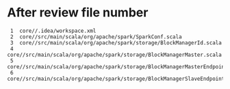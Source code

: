 After review file number
====================
     1	core//.idea/workspace.xml
     2	core//src/main/scala/org/apache/spark/SparkConf.scala
     3	core//src/main/scala/org/apache/spark/storage/BlockManagerId.scala
     4	core//src/main/scala/org/apache/spark/storage/BlockManagerMaster.scala
     5	core//src/main/scala/org/apache/spark/storage/BlockManagerMasterEndpoint.scala
     6	core//src/main/scala/org/apache/spark/storage/BlockManagerSlaveEndpoint.scala
